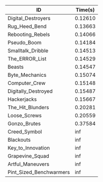 |ID|Time(s)|
|-|-|
|Digital_Destroyers|0.12610|
|Rug_Heed_Bend|0.13663|
|Rebooting_Rebels|0.14066|
|Pseudo_Boom|0.14184|
|Smalltalk_Dribble|0.14513|
|The_ERROR_List|0.14529|
|Beasts|0.14547|
|Byte_Mechanics|0.15074|
|Computer_Crew|0.15148|
|Digitally_Destroyed|0.15487|
|Hackerjacks|0.15667|
|The_Hit_Blunders|0.20281|
|Loose_Screws|0.20559|
|Gonzo_Brutes|0.37584|
|Creed_Symbol|inf|
|Blackouts|inf|
|Key_to_Innovation|inf|
|Grapevine_Squad|inf|
|Artful_Maneuvers|inf|
|Pint_Sized_Benchwarmers|inf|
